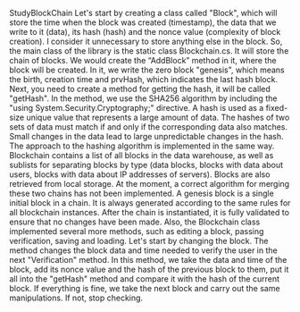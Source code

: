 StudyBlockChain
Let's start by creating a class called "Block", which will store the time when the block was created (timestamp), the data that we write to it (data), its hash (hash) and the nonce value (complexity of block creation). I consider it unnecessary to store anything else in the block.
So, the main class of the library is the static class Blockchain.cs. It will store the chain of blocks. We would create the “AddBlock” method in it, where the block will be created. In it, we write the zero block "genesis", which means the birth, creation time and prvHash, which indicates the last hash block. Next, you need to create a method for getting the hash, it will be called "getHash".
In the method, we use the SHA256 algorithm by including the "using System.Security.Cryptography;" directive. A hash is used as a fixed-size unique value that represents a large amount of data. The hashes of two sets of data must match if and only if the corresponding data also matches. Small changes in the data lead to large unpredictable changes in the hash.
The approach to the hashing algorithm is implemented in the same way. Blockchain contains a list of all blocks in the data warehouse, as well as sublists for separating blocks by type (data blocks, blocks with data about users, blocks with data about IP addresses of servers). Blocks are also retrieved from local storage. At the moment, a correct algorithm for merging these two chains has not been implemented. A genesis block is a single initial block in a chain. It is always generated according to the same rules for all blockchain instances. After the chain is instantiated, it is fully validated to ensure that no changes have been made.
Also, the Blockchain class implemented several more methods, such as editing a block, passing verification, saving and loading.
Let's start by changing the block. The method changes the block data and time needed to verify the user in the next "Verification" method. In this method, we take the data and time of the block, add its nonce value and the hash of the previous block to them, put it all into the "getHash" method and compare it with the hash of the current block. If everything is fine, we take the next block and carry out the same manipulations. If not, stop checking.
